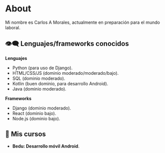 # About

Mi nombre es Carlos A Morales, actualmente en preparación para el mundo laboral.

## 👁‍🗨 Lenguajes/frameworks conocidos

**Lenguajes**

- Python (para uso de Django).
- HTML/CSS/JS (dominio moderado/moderado/bajo).
- SQL (dominio moderado).
- Kotlin (buen dominio, para desarrollo Android).
- Java (dominio moderado).

**Frameworks**

- Django (dominio moderado).
- React (dominio bajo).
- Node.js (dominio bajo).


## 📖 Mis cursos

- **Bedu: Desarrollo móvil Android**.

<!---
CarloMorale/CarloMorale is a ✨ special ✨ repository because its `README.md` (this file) appears on your GitHub profile.
You can click the Preview link to take a look at your changes.
--->
